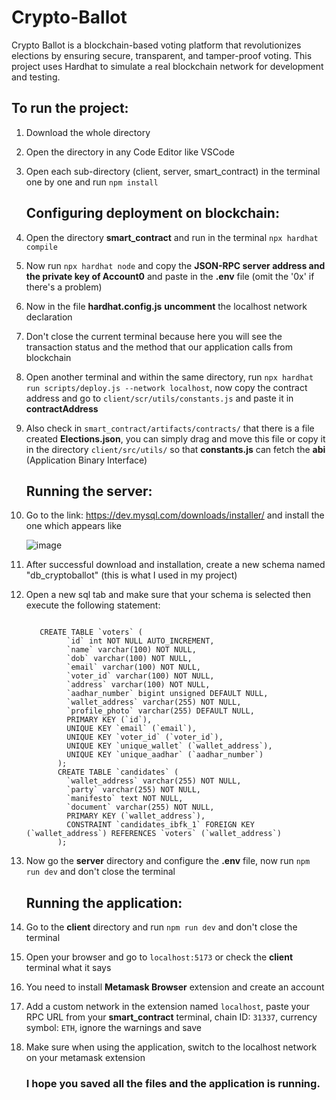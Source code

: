 # Crypto-Ballot
Crypto Ballot is a blockchain-based voting platform that revolutionizes elections by ensuring secure, transparent, and tamper-proof voting. This project uses Hardhat to simulate a real blockchain network for development and testing.

## To run the project:
1. Download the whole directory
2. Open the directory in any Code Editor like VSCode
3. Open each sub-directory (client, server, smart_contract) in the terminal one by one and run ```npm install```
   
   ## Configuring deployment on blockchain:
4. Open the directory **smart_contract** and run in the terminal ```npx hardhat compile```
5. Now run ```npx hardhat node``` and copy the **JSON-RPC server address and the private key of Account0** and paste in the **.env** file (omit the '0x' if there's a problem)
6. Now in the file **hardhat.config.js** **uncomment** the localhost network declaration
7. Don't close the current terminal because here you will see the transaction status and the method that our application calls from blockchain
8. Open another terminal and within the same directory, run ```npx hardhat run scripts/deploy.js --network localhost```, now copy the contract address and go to ```client/scr/utils/constants.js``` and paste it in **contractAddress**
9. Also check in ```smart_contract/artifacts/contracts/``` that there is a file created **Elections.json**, you can simply drag and move this file or copy it in the directory ```client/src/utils/``` so that **constants.js** can fetch the **abi** (Application Binary Interface)
    
    ## Running the server:
10. Go to the link: https://dev.mysql.com/downloads/installer/ and install the one which appears like
    

    
     ![image](https://github.com/user-attachments/assets/aef10ed8-fa48-4f91-b063-129a138711c5)


11. After successful download and installation, create a new schema named "db_cryptoballot" (this is what I used in my project)
12. Open a new sql tab and make sure that your schema is selected then execute the following statement:
    ```

       CREATE TABLE `voters` (
             `id` int NOT NULL AUTO_INCREMENT,
             `name` varchar(100) NOT NULL,
             `dob` varchar(100) NOT NULL,
             `email` varchar(100) NOT NULL,
             `voter_id` varchar(100) NOT NULL,
             `address` varchar(100) NOT NULL,
             `aadhar_number` bigint unsigned DEFAULT NULL,
             `wallet_address` varchar(255) NOT NULL,
             `profile_photo` varchar(255) DEFAULT NULL,
             PRIMARY KEY (`id`),
             UNIQUE KEY `email` (`email`),
             UNIQUE KEY `voter_id` (`voter_id`),
             UNIQUE KEY `unique_wallet` (`wallet_address`),
             UNIQUE KEY `unique_aadhar` (`aadhar_number`)
           );
           CREATE TABLE `candidates` (
             `wallet_address` varchar(255) NOT NULL,
             `party` varchar(255) NOT NULL,
             `manifesto` text NOT NULL,
             `document` varchar(255) NOT NULL,
             PRIMARY KEY (`wallet_address`),
             CONSTRAINT `candidates_ibfk_1` FOREIGN KEY (`wallet_address`) REFERENCES `voters` (`wallet_address`)
           );

    ```
    
14. Now go the **server** directory and configure the **.env** file, now run ```npm run dev``` and don't close the terminal

    ## Running the application:
15. Go to the **client** directory and run ```npm run dev``` and don't close the terminal
17. Open your browser and go to ```localhost:5173``` or check the **client** terminal what it says
18. You need to install **Metamask Browser** extension and create an account
19. Add a custom network in the extension named ```localhost```, paste your RPC URL from your **smart_contract** terminal, chain ID: ```31337```, currency symbol: ```ETH```, ignore the warnings and save
20. Make sure when using the application, switch to the localhost network on your metamask extension


    ### I hope you saved all the files and the application is running. 
